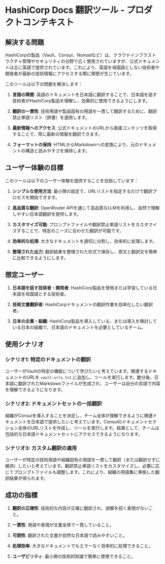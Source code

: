 # HashiCorp Docs 翻訳ツール - プロダクトコンテキスト

## 解決する問題

HashiCorpの製品（Vault、Consul、Nomadなど）は、クラウドインフラストラクチャ管理やセキュリティの分野で広く使用されていますが、公式ドキュメントは主に英語で提供されています。これにより、英語を母国語としない技術者や開発者が最新の技術情報にアクセスする際に障壁が生じています。

このツールは以下の問題を解決します：

1. **言語の障壁**: 英語のドキュメントを日本語に翻訳することで、日本語を話す技術者がHashiCorp製品を理解し、効果的に使用できるようにします。

2. **翻訳の一貫性**: 技術用語や製品固有の用語を一貫して翻訳するために、翻訳禁止単語リスト（辞書）を適用します。

3. **最新情報へのアクセス**: 公式ドキュメントのURLから直接コンテンツを取得することで、常に最新の情報を翻訳できます。

4. **フォーマットの保持**: HTMLからMarkdownへの変換により、元のドキュメントの構造と読みやすさを保持します。

## ユーザー体験の目標

このツールは以下のユーザー体験を提供することを目指しています：

1. **シンプルな使用方法**: 最小限の設定で、URLリストを指定するだけで翻訳プロセスを開始できます。

2. **高品質な翻訳**: OpenRouter APIを通じて高品質なLLMを利用し、自然で理解しやすい日本語翻訳を提供します。

3. **カスタマイズ可能**: プロンプトファイルや翻訳禁止単語リストをカスタマイズすることで、特定のニーズに合わせた翻訳が可能です。

4. **効率的な処理**: 大きなドキュメントを適切に分割し、効率的に処理します。

5. **整理された出力**: 翻訳結果を整理された形式で保存し、原文と翻訳文を簡単に比較できるようにします。

## 想定ユーザー

1. **日本語を話す技術者・開発者**: HashiCorp製品を使用または学習している日本語を母国語とする技術者。

2. **技術文書翻訳者**: HashiCorpドキュメントの翻訳作業を効率化したい翻訳者。

3. **日本の企業・組織**: HashiCorp製品を導入している、または導入を検討している日本の組織で、日本語のドキュメントを必要としているチーム。

## 使用シナリオ

### シナリオ1: 特定のドキュメントの翻訳

ユーザーがVaultの特定の機能について学びたいと考えています。関連するドキュメントのURLを `vault-urls.txt` に追加し、ツールを実行します。数分後、日本語に翻訳されたMarkdownファイルが生成され、ユーザーは自分の言語で内容を理解できるようになります。

### シナリオ2: ドキュメントセットの一括翻訳

組織がConsulを導入することを決定し、チーム全体が理解できるように関連ドキュメントを日本語で提供したいと考えています。Consulのドキュメントセクション全体のURLリストを作成し、ツールを実行します。結果として、チームは包括的な日本語ドキュメントセットにアクセスできるようになります。

### シナリオ3: カスタム翻訳の適用

ユーザーが特定の技術用語や組織固有の用語を一貫して翻訳（または翻訳せずに維持）したいと考えています。翻訳禁止単語リストをカスタマイズし、必要に応じてプロンプトファイルも調整します。これにより、組織の用語集に準拠した翻訳結果が得られます。

## 成功の指標

1. **翻訳の正確性**: 技術的な内容が正確に翻訳され、誤解を招く表現がないこと。

2. **一貫性**: 用語や表現が文書全体で一貫していること。

3. **可読性**: 翻訳された文書が自然な日本語で読みやすいこと。

4. **処理効率**: 大きなドキュメントでもエラーなく効率的に処理できること。

5. **ユーザビリティ**: 最小限の技術的知識で簡単に使用できること。

